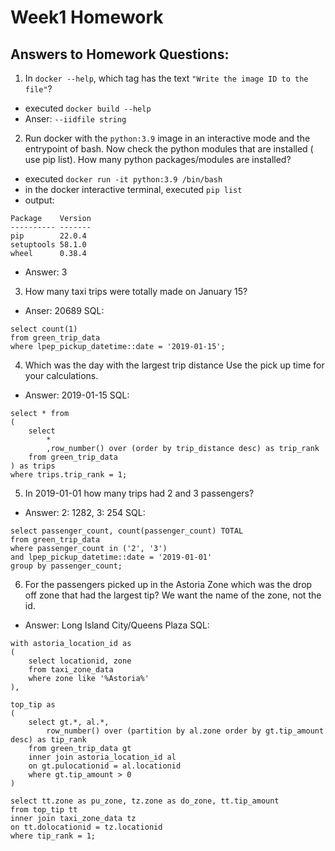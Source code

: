 # Week1 Homework

## Answers to Homework Questions:
1. In `docker --help`, which tag has the text `"Write the image ID to the file"`?
- executed `docker build --help`
- Anser: `--iidfile string`

2. Run docker with the `python:3.9` image in an interactive mode and the entrypoint of bash. Now check the python modules that are installed ( use pip list). How many python packages/modules are installed?
- executed `docker run -it python:3.9 /bin/bash`
- in the docker interactive terminal, executed `pip list`
- output:
```
Package    Version
---------- -------
pip        22.0.4
setuptools 58.1.0
wheel      0.38.4

```
- Answer: 3

3. How many taxi trips were totally made on January 15?
- Anser: 20689
SQL:
```
select count(1)
from green_trip_data
where lpep_pickup_datetime::date = '2019-01-15';
```

4. Which was the day with the largest trip distance Use the pick up time for your calculations.
- Answer: 2019-01-15
SQL:
```
select * from
(
	select
		*
		,row_number() over (order by trip_distance desc) as trip_rank
	from green_trip_data
) as trips
where trips.trip_rank = 1;
```

5. In 2019-01-01 how many trips had 2 and 3 passengers?
- Answer: 2: 1282, 3: 254
SQL:
```
select passenger_count, count(passenger_count) TOTAL
from green_trip_data
where passenger_count in ('2', '3')
and lpep_pickup_datetime::date = '2019-01-01'
group by passenger_count;
```

6. For the passengers picked up in the Astoria Zone which was the drop off zone that had the largest tip? We want the name of the zone, not the id.
- Answer: Long Island City/Queens Plaza
SQL:
```
with astoria_location_id as
(
	select locationid, zone
	from taxi_zone_data
	where zone like '%Astoria%'
),

top_tip as
(
	select gt.*, al.*,
		row_number() over (partition by al.zone order by gt.tip_amount desc) as tip_rank
	from green_trip_data gt
	inner join astoria_location_id al
	on gt.pulocationid = al.locationid
	where gt.tip_amount > 0
)

select tt.zone as pu_zone, tz.zone as do_zone, tt.tip_amount
from top_tip tt
inner join taxi_zone_data tz
on tt.dolocationid = tz.locationid
where tip_rank = 1;
```
